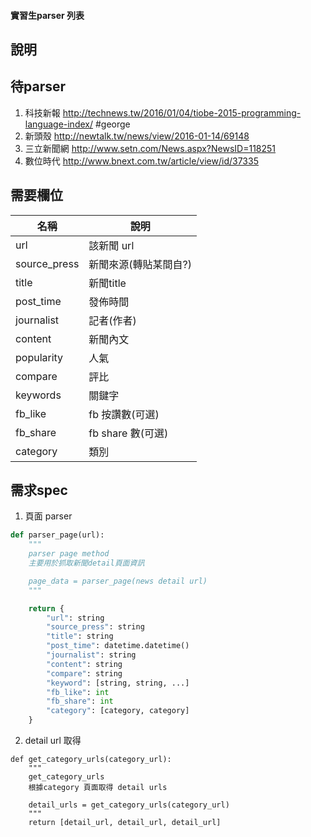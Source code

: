 #### 實習生parser 列表

說明
---

待parser
---

1. 科技新報        http://technews.tw/2016/01/04/tiobe-2015-programming-language-index/  #george
2. 新頭殼      http://newtalk.tw/news/view/2016-01-14/69148
3. 三立新聞網      http://www.setn.com/News.aspx?NewsID=118251
4. 數位時代        http://www.bnext.com.tw/article/view/id/37335

需要欄位
---

名稱| 說明
---|---
url| 該新聞 url
source_press| 新聞來源(轉貼某間自?)
title| 新聞title
post_time| 發佈時間
journalist| 記者(作者)
content| 新聞內文
popularity| 人氣
compare| 評比
keywords| 關鍵字
fb_like| fb 按讚數(可選)
fb_share| fb share 數(可選)
category| 類別


需求spec
---
1. 頁面 parser
```python
def parser_page(url):
    """
    parser page method 
    主要用於抓取新聞detail頁面資訊

    page_data = parser_page(news detail url)
    """

    return {
        "url": string
        "source_press": string
        "title": string
        "post_time": datetime.datetime()
        "journalist": string
        "content": string
        "compare": string
        "keyword": [string, string, ...]
        "fb_like": int
        "fb_share": int
        "category": [category, category]
    }
```

2. detail url 取得
```
def get_category_urls(category_url):
    """ 
    get_category_urls
    根據category 頁面取得 detail urls 

    detail_urls = get_category_urls(category_url)
    """
    return [detail_url, detail_url, detail_url]

```

